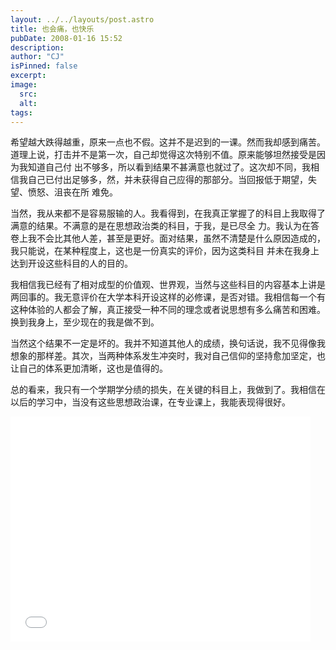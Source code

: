 ```yaml
---
layout: ../../layouts/post.astro
title: 也会痛，也快乐
pubDate: 2008-01-16 15:52
description: 
author: "CJ"
isPinned: false
excerpt: 
image:
  src:
  alt:
tags: 
---
```

希望越大跌得越重，原来一点也不假。这并不是迟到的一课。然而我却感到痛苦。道理上说，打击并不是第一次，自己却觉得这次特别不值。原来能够坦然接受是因为我知道自己付 出不够多，所以看到结果不甚满意也就过了。这次却不同，我相信我自己已付出足够多，然，并未获得自己应得的那部分。当回报低于期望，失望、愤怒、沮丧在所 难免。

当然，我从来都不是容易服输的人。我看得到，在我真正掌握了的科目上我取得了满意的结果。不满意的是在思想政治类的科目，于我，是已尽全 力。我认为在答卷上我不会比其他人差，甚至是更好。面对结果，虽然不清楚是什么原因造成的，我只能说，在某种程度上，这也是一份真实的评价，因为这类科目 并未在我身上达到开设这些科目的人的目的。

我相信我已经有了相对成型的价值观、世界观，当然与这些科目的内容基本上讲是两回事的。我无意评价在大学本科开设这样的必修课，是否对错。我相信每一个有这种体验的人都会了解，真正接受一种不同的理念或者说思想有多么痛苦和困难。换到我身上，至少现在的我是做不到。

当然这个结果不一定是坏的。我并不知道其他人的成绩，换句话说，我不见得像我想象的那样差。其次，当两种体系发生冲突时，我对自己信仰的坚持愈加坚定，也让自己的体系更加清晰，这也是值得的。

总的看来，我只有一个学期学分绩的损失，在关键的科目上，我做到了。我相信在以后的学习中，当没有这些思想政治课，在专业课上，我能表现得很好。

<iframe width="480" height="360" src="//www.youtube.com/embed/aVg5Q_is9vQ" frameborder="0" allowfullscreen></iframe>